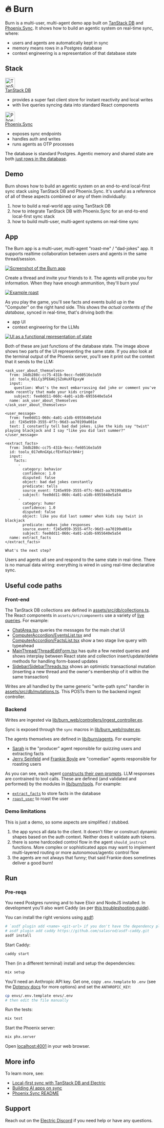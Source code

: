 
# 🔥 Burn

Burn is a multi-user, multi-agent demo app built on [TanStack DB](https://tanstack.com/db) and [Phoenix.Sync](https://hexdocs.pm/phoenix_sync). It shows how to build an agentic system on real-time sync, where:

- users and agents are automatically kept in sync
- memory means rows in a Postgres database
- context engineering is a representation of that database state

## Stack

<img src="priv/static/images/docs/tanstack.svg" alt="TanStack icon" width="32" /><br />
[TanStack DB](https://tanstack.com/db)

- provides a super fast client store for instant reactivity and local writes
- with live queries syncing data into standard React components

<img src="priv/static/images/docs/phoenix.svg" alt="Phoenix Framework icon" width="32" /><br />
[Phoenix.Sync](https://hexdocs.pm/phoenix_sync)

- exposes sync endpoints
- handles auth and writes
- runs agents as OTP processes

The database is standard Postgres. Agentic memory and shared state are both [just rows in the database](https://pg-memories.netlify.app).

## Demo

Burn shows how to build an agentic system on an end-to-end local-first sync stack using TanStack DB and Phoenix.Sync. It's useful as a reference of all of these aspects combined or any of them individually:

1. how to build a real-world app using TanStack DB
2. how to integrate TanStack DB with Phoenix.Sync for an end-to-end local-first sync stack
3. how to build multi-user, multi-agent systems on real-time sync

## App

The Burn app is a multi-user, multi-agent "roast-me" / "dad-jokes" app. It supports realtime collaboration between users and agents in the same thread/session.

[![Screenshot of the Burn app](priv/static/images/docs/screenshot.sm.jpg)](priv/static/images/docs/screenshot.jpg)

Create a thread and invite your friends to it. The agents will probe you for information. When they have enough ammunition, they'll burn you!

[![Example roast](priv/static/images/docs/roast.sm.jpg)](priv/static/images/docs/roast.jpg)

As you play the game, you'll see facts and events build up in the "Computer" on the right hand side. This shows the *actual contents of the database*, synced in real-time, that's driving both the:

- app UI
- context engineering for the LLMs

[![UI as a functional representation of state](priv/static/images/docs/functional-representation.sm.jpg)](priv/static/images/docs/functional-representation.jpg)

Both of these are just functions of the database state. The image above shows two parts of the UI representing the same state. If you also look at the terminal output of the Phoenix server, you'll see it print out the context that it sends to the LLM:

```
<ask_user_about_themselves>
  from: 34db280c-cc75-431b-9ecc-fe60516e3a59
  id: toolu_01LCy3PE6AGjSZoHuXFEpxyW
  input:
    question: What's the most embarrassing dad joke or comment you've made recently that made your kids cringe?
    subject: fee0dd11-060c-4a01-a1db-6955640e5a54
  name: ask_user_about_themselves
</ask_user_about_themselves>

<user_message>
  from: fee0dd11-060c-4a01-a1db-6955640e5a54
  id: f245e959-3555-4f7c-96d3-aa70199a081e
  text: I constantly tell bad dad jokes. Like the kids say "twist" playing blackjack and I say "like you did last summer?"
</user_message>

<extract_facts>
  from: 34db280c-cc75-431b-9ecc-fe60516e3a59
  id: toolu_017eRnGXpLcfEnFXa3rbH4rj
  input:
    facts:
      -
        category: behavior
        confidence: 1.0
        disputed: false
        object: bad dad jokes constantly
        predicate: tells
        source_event: f245e959-3555-4f7c-96d3-aa70199a081e
        subject: fee0dd11-060c-4a01-a1db-6955640e5a54
      -
        category: humor
        confidence: 1.0
        disputed: false
        object: like you did last summer when kids say twist in blackjack
        predicate: makes joke responses
        source_event: f245e959-3555-4f7c-96d3-aa70199a081e
        subject: fee0dd11-060c-4a01-a1db-6955640e5a54
  name: extract_facts
</extract_facts>

What's the next step?
```

Users and agents all see and respond to the same state in real-time. There is no manual data wiring: everything is wired in using real-time declarative sync.

## Useful code paths

### Front-end

The TanStack DB collections are defined in [assets/src/db/collections.ts](assets/src/db/collections.ts). The React components in `assets/src/components` use a variety of [live queries](https://tanstack.com/db/latest/docs/guides/live-queries). For example:

- [ChatArea.tsx](assets/src/components/ChatArea.tsx) queries the messages for the main chat UI
- [ComputerAccordion/EventsList.tsx](assets/src/components/ComputerAccordion/EventsList.tsx) and [ComputerAccordion/FactsList.tsx](assets/src/components/ComputerAccordion/FactsList.tsx) show a two stage live query with typeahead
- [MainThread/ThreadEditForm.tsx](assets/src/components/MainThread/ThreadEditForm.tsx) has quite a few nested queries and shows interplay between React state and collection insert/update/delete methods for handling form-based updates
- [Sidebar/SidebarThreads.tsx](assets/src/components/Sidebar/SidebarThreads.tsx) shows an optimistic transactional mutation (inserting a new thread and the owner's membership of it within the same transaction)

Writes are all handled by the same generic "write-path sync" handler in [assets/src/db/mutations.ts](assets/src/db/mutations.ts). This POSTs them to the backend ingest controller.

### Backend

Writes are ingested via [lib/burn_web/controllers/ingest_controller.ex](lib/burn_web/controllers/ingest_controller.ex).

Sync is exposed through the `sync` macros in [lib/burn_web/router.ex](lib/burn_web/router.ex).

The agents themselves are defined in [lib/burn/agents](lib/burn/agents). For example:

- [Sarah](lib/burn/agents/sarah.ex) is the "producer" agent reponsible for quizzing users and extracting facts
- [Jerry Seinfeld](lib/burn/agents/jerry.ex) and [Frankie Boyle](lib/burn/agents/frankie.ex) are "comedian" agents responsible for roasting users

As you can see, each agent [constructs their own prompts](https://github.com/humanlayer/12-factor-agents/blob/main/content/factor-02-own-your-prompts.md). LLM responses are contrained to tool calls. These are defined (and validated and performed) by the modules in [lib/burn/tools](lib/burn/tools). For example:

- [`extract_facts`](lib/burn/tools/extract_facts.ex) to store facts in the database
- [`roast_user`](lib/burn/tools/roast_user.ex) to roast the user

### Demo limitations

This is just a demo, so some aspects are simplified / stubbed.

1. the app syncs all data to the client. It doesn't filter or construct dynamic shapes based on the auth context. Neither does it validate auth tokens.
2. there is some hardcoded control flow in the agent `should_instruct` functions. More complex or sophisticated apps may want to implement multi-layered routing or more autonomous/agentic control flow
3. the agents are not always that funny; that said Frankie does sometimes deliver a good burn!

## Run

### Pre-reqs

You need Postgres running and to have Elixir and NodeJS installed. In development you'll also want Caddy (as per [this troubleshooting guide](https://electric-sql.com/docs/guides/troubleshooting#slow-shapes-mdash-why-are-my-shapes-slow-in-the-browser-in-local-development)).

You can install the right versions using [asdf](https://asdf-vm.com):

```sh
# `asdf plugin add <name> <git-url> if you don't have the dependency plugin already, e.g.:
# asdf plugin add caddy https://github.com/salasrod/asdf-caddy.git
asdf install
```

Start Caddy:

```sh
caddy start
```

Then (in a different terminal) install and setup the dependencies:

```sh
mix setup
```

You'll need an Anthropic API key. Get one, copy `.env.template` to `.env` (see the [Dotenvy docs](https://hexdocs.pm/dotenvy/readme.html) for more options) and set the `ANTHROPIC_KEY`:

```sh
cp envs/.env.template envs/.env
# then edit the file manually
```

Run the tests:

```sh
mix test
```

Start the Phoenix server:

```sh
mix phx.server
```

Open [localhost:4001](http://localhost:4001) in your web browser.

## More info

To learn more, see:

- [Local-first sync with TanStack DB and Electric](https://electric-sql.com/blog/2025/07/29/local-first-sync-with-tanstack-db)
- [Building AI apps on sync](https://electric-sql.com/blog/2025/04/09/building-ai-apps-on-sync)
- [Phoenix.Sync README](https://hexdocs.pm/phoenix_sync/readme.html)

## Support

Reach out on the [Electric Discord](https://discord.electric-sql.com) if you need help or have any questions.
